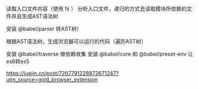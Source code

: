读取入口文件内容（使用 fs ）
分析入口文件，递归的方式去读取模块所依赖的文件并且生成AST语法树

安装 @babel/parser 转AST树）


根据AST语法树，生成浏览器可以运行的代码（遍历AST树）

安装 @babel/traverse 做依赖收集
安装 @babel/core 和 @babel/preset-env 让es6转es5






https://juejin.cn/post/7267791228872671247?utm_source=gold_browser_extension



